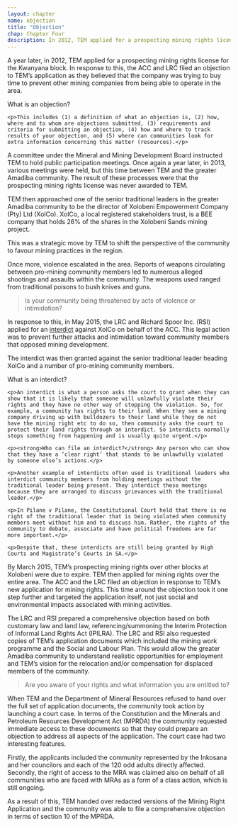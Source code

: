 ```yaml
---
layout: chapter
name: objection
title: "Objection"
chap: Chapter Four
description: In 2012, TEM applied for a prospecting mining rights license for the Kwanyana block. In response to this, the ACC and LRC filed an objection to TEM’s application as they believed that the company was trying to buy time to prevent other mining companies from being able to operate in the area.
---
```

A year later, in 2012, TEM applied for a prospecting mining rights license for the Kwanyana block. In response to this, the ACC and LRC filed an objection to TEM’s application as they believed that the company was trying to buy time to prevent other mining companies from being able to operate in the area.

<div class="edu-segment">
	<div class="edu-title">What is an objection?</div>

	<p>This includes (1) a definition of what an objection is, (2) how, where and to whom are objections submitted, (3) requirements and criteria for submitting an objection, (4) how and where to track results of your objection, and (5) where can communities look for extra information concerning this matter (resources).</p>
</div>

A committee under the Mineral and Mining Development Board instructed TEM to hold public participation meetings. Once again a year later, in 2013, various meetings were held, but this time between TEM and the greater Amadiba community. The result of these processes were that the prospecting mining rights license was never awarded to TEM.

TEM then approached one of the senior traditional leaders in the greater Amadiba community to be the director of Xolobeni Empowerment Company (Pty) Ltd (XolCo). XolCo, a local registered stakeholders trust, is a BEE company that holds 26% of the shares in the Xolobeni Sands mining project.

This was a strategic move by TEM to shift the perspective of the community to favour mining practices in the region.

Once more, violence escalated in the area. Reports of weapons circulating between pro-mining community members led to numerous alleged shootings and assaults within the community. The weapons used ranged from traditional poisons to bush knives and guns.

> Is your community being threatened by acts of violence or intimidation?

In response to this, in May 2015, the LRC and Richard Spoor Inc. (RSI) applied for an <a class="info-link" data-toggle="collapse" href="#interdict" aria-expanded="false" aria-controls="interdict"><i class="fa fa-info-circle" aria-hidden="true"></i> interdict</a> against XolCo on behalf of the ACC. This legal action was to prevent further attacks and intimidation toward community members that opposed mining development. 

The interdict was then granted against the senior traditional leader heading XolCo and a number of pro-mining community members.

<div class="edu-segment collapse" id="interdict">
	<div class="edu-title">What is an interdict?</div>

	<p>An interdict is what a person asks the court to grant when they can show that it is likely that someone will unlawfully violate their rights and they have no other way of stopping the violation. So, for example, a community has rights to their land. When they see a mining company driving up with bulldozers to their land while they do not have the mining right etc to do so, then community asks the court to protect their land rights through an interdict. So interdicts normally stops something from happening and is usually quite urgent.</p>

	<p><strong>Who can file an interdict?</strong> Any person who can show that they have a ‘clear right’ that stands to be unlawfully violated by someone else’s actions.</p>
	 
	<p>Another example of interdicts often used is traditional leaders who interdict community members from holding meetings without the traditional leader being present. They interdict these meetings because they are arranged to discuss grievances with the traditional leader.</p>
	 
	<p>In Pilane v Pilane, the Constitutional Court held that there is no right of the traditional leader that is being violated when community members meet without him and to discuss him. Rather, the rights of the community to debate, associate and have political freedoms are far more important.</p>
	 
	<p>Despite that, these interdicts are still being granted by High Courts and Magistrate’s Courts in SA.</p>
</div>

By March 2015, TEM’s prospecting mining rights over other blocks at Xolobeni were due to expire. TEM then applied for mining rights over the entire area. The ACC and the LRC filed an objection in response to TEM’s new application for mining rights. This time around the objection took it one step further and targeted the application itself, not just social and environmental impacts associated with mining activities.

The LRC and RSI prepared a comprehensive objection based on both customary law and land law, referencing/summoning the Interim Protection of Informal Land Rights Act (IPILRA). The LRC and RSI also requested copies of TEM’s application documents which included the mining work programme and the Social and Labour Plan. This would allow the greater Amadiba community to understand realistic opportunities for employment and TEM’s vision for the relocation and/or compensation for displaced members of the community.

> Are you aware of your rights and what information you are entitled to?

When TEM and the Department of Mineral Resources refused to hand over the full set of application documents, the community took action by launching a court case. In terms of the Constitution and the Minerals and Petroleum Resources Development Act (MPRDA) the community requested immediate access to these documents so that they could prepare an objection to address all aspects of the application. The court case had two interesting features.

Firstly, the applicants included the community represented by the Inkosana and her councilors and each of the 120 odd adults directly affected. Secondly, the right of access to the MRA was claimed also on behalf of all communities who are faced with MRAs as a form of a class action, which is still ongoing.

As a result of this, TEM handed over redacted versions of the Mining Right Application and the community was able to file a comprehensive objection in terms of section 10 of the MPRDA.